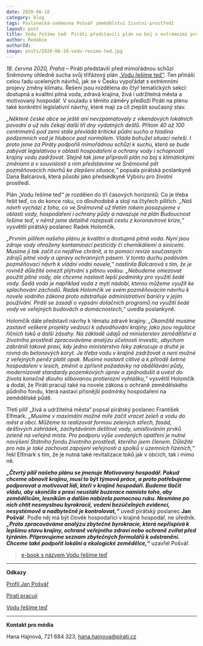 ```yaml
---
date: 2020-06-18
category: blog
tags: Poslanecká-sněmovna Pošvář zemědělství životní-prostředí
layout: post
title: Vodu řešíme teď- Piráti představili plán na boj s extrémními projevy změny klimatu
author: Redakce
authorId:  
image: posts/2020-06-18-vodu-resime-ted.jpg
---
```


*18. června 2020, Praha* – Piráti představili před mimořádnou schůzí Sněmovny ohledně sucha svůj třífázový plán [„Vodu řešíme teď“](https://voda.pirati.cz). Ten přináší celou řadu ucelených návrhů, jak se v Česku vypořádat s extrémními projevy změny klimatu. Řešení jsou rozdělena do čtyř tematických sekcí: dostupná a kvalitní pitná voda, zdravá krajina, živá i udržitelná města a motivovaný hospodář. V souladu s těmito záměry předloží Piráti na plénu také konkrétní legislativní návrhy, které mají za cíl zlepšit současný stav.

*„Některé české obce se ještě ani nevzpamatovaly z víkendových lokálních povodní a už nás čekají další tři dny vydatných dešťů. Přitom 40 až 100 centrimetrů pod zemí stále převládá kritické půdní sucho a hladina podzemních vod je hluboce pod normálem. Vláda bohužel situaci neřeší. I proto jsme za Piráty podpořili mimořádnou schůzi k suchu, která se bude zabývat legislativou v oblasti hospodaření a ochrany vody i schopností krajiny vodu zadržovat. Stejně tak jsme připravili plán na boj s klimatickými změnami a v souvislosti s ním představíme ve Sněmovně pět pozměňovacích návrhů ke zlepšení situace,“* popsala pirátská poslankyně Dana Balcarová, která působí jako předsedkyně Výboru pro životní prostředí.

Plán „Vodu řešíme teď“ je rozdělen do tří časových horizontů: Co je třeba řešit teď, co do konce roku, co dlouhodobě a stojí na čtyřech pilířích. *„Náš návrh vychází z toho, co ve Sněmovně už třetím rokem posazujeme v oblasti vody, hospodaření i ochrany půdy a navazuje na plán Budoucnost řešíme teď, v němž jsme detailně rozepsali cestu z koronavirové krize,“* vysvětlil pirátský poslanec Radek Holomčík.

*„Prvním pilířem našeho plánu je kvalitní a dostupná pitná voda. Nyní jsou zdroje vody ohroženy kontaminací pesticidy či chemikáliemi a sinicemi. Musíme ji tak začít co nejdříve chránit, a to pomocí revize současných zdrojů pitné vody a úpravy ochranných pásem. V tomto duchu podávám pozměňovací návrh k vládní vodní novele,“ nastínila Balcarová s tím, že je rovněž důležité omezit plýtvání s pitnou vodou. „Nebudeme omezovat použití pitné vody, ale chceme nastavit lepší podmínky pro využití šedé vody. Šedá voda je například voda z mytí nádobí, kterou můžeme využít ke splachování záchodů. Radek Holomčík ve svém pozměňovacím návrhu k novele vodního zákona proto odstraňuje administrativní bariéry v jejím používání. Piráti se zasadí o vypsání dotačních programů na využití šedé vody ve veřejných budovách a domácnostech,“* uvedla poslankyně.

Holomčík dále představil návrhy k tématu zdravé krajiny. *„Okamžitě musíme zastavit veškeré projekty vedoucí k odvodňování krajiny, jako jsou regulace říčních toků a další zásahy. Na základě údajů od ministerstev zemědělství a životního prostředí zpracováváme analýzu účelnosti investic, abychom zabránili takové praxi, kdy jedno ministerstvo řeky zakrucuje a druhé je rovná do betonových koryt. Je třeba vodu v krajině zadržovat a není možné z veřejných peněz platit opak. Musíme nastavit citlivé a k přírodě šetrné hospodaření v lesích, změnit a zpřísnit požadavky na obdělávání půdy, modernizovat standardy pozemkových úprav a zjednodušit a uvést do života konečně dlouho slibovanou protierozní vyhlášku,“* vysvětlil Holomčík a dodal, že Piráti pracují také na novele zákona o ochraně zemědělského půdního fondu, která nastaví přísnější podmínky hospodaření na zemědělské půdě.

Třetí pilíř „živá a udržitelná města“ popsal pirátský poslanec František Elfmark. *„Musíme v maximální možné míře začít vracet zeleň a vodu do měst a obcí. Můžeme to realizovat formou zelených střech, fasád, dešťových zahrádek, zachytáváním dešťové vody, umisťováním prvků zeleně na veřejná místa. Pro podporu výše uvedených opatření je nutné navýšení Státního fondu životního prostředí, kterého jsem členem. Důležité pro nás je také zachovat zapojení veřejnosti a spolků v územních řízeních,“* řekl Elfmark s tím, že je nutná také revitalizace toků jak v obcích, tak i mimo ně.

***„Čtvrtý pilíř našeho plánu se jmenuje Motivovaný hospodář. Pokud chceme obnovit krajinu, musí to být týmová práce, a proto potřebujeme podporovat a motivovat lidi, kteří v krajině hospodaří. Budeme tlačit vládu, aby skončila s praxí neustálé buzerace namísto toho, aby zemědělcům, lesníkům a dalším nabízela pomocnou ruku. Nesmíme po nich chtít nesmyslnou byrokracii, vedení bezúčelných evidencí, nesystémově a nadbytečně je kontrolovat,“*** uvedl pirátský poslanec **Jan Pošvář**. Podle něj má být člověk hospodařící v krajině hospodář, ne úředník. ***„Proto zpracováváme analýzu zbytečné byrokracie, která nepřispívá k lepšímu stavu krajiny, ochraně veřejného zdraví nebo ochraně zvířat před týráním. Připravujeme seznam zbytečných formulářů k odstranění. Chceme také podpořit lokální a ekologické zemědělce,“*** uzavřel Pošvář.

> [e-book s názvem Vodu řešíme teď](https://www.pirati.cz/assets/pdf/e-book-vodu-resime-ted.pdf)

---

**Odkazy**

[Profil Jan Pošvář](https://www.pirati.cz/lide/jan-posvar)

[Pirati pracují](https://piratipracuji.cz)

[Vodu řešíme teď](https://voda.pirati.cz)
 
---

**Kontakt pro média**

Hana Hajnová, 721 684 323, <hana.hajnova@pirati.cz>
